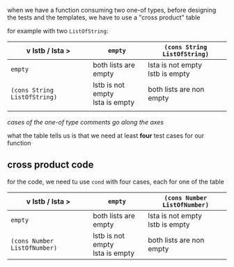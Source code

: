 when we have a function consuming two one-of types, before designing the tests and the templates, we have to use a "cross product" table

for example with two `ListOfString`:

| v lstb / lsta >              | `empty`                            | `(cons String ListOfString)`       |
| ---------------------------- | ---------------------------------- | ---------------------------------- |
| `empty`                      | both lists are empty               | lsta is not empty<br>lstb is empty |
| `(cons String ListOfString)` | lstb is not empty<br>lsta is empty | both lists are non empty           |
|                              |                                    |                                    |
*cases of the one-of type comments go along the axes*

what the table tells us is that we need at least **four** test cases for our function
## cross product code
for the code, we need tu use `cond` with four cases, each for one of the table

| v lstb / lsta >              | `empty`                            | `(cons Number ListOfNumber)`       |
| ---------------------------- | ---------------------------------- | ---------------------------------- |
| `empty`                      | both lists are empty               | lsta is not empty<br>lstb is empty |
| `(cons Number ListOfNumber)` | lstb is not empty<br>lsta is empty | both lists are non empty           |

